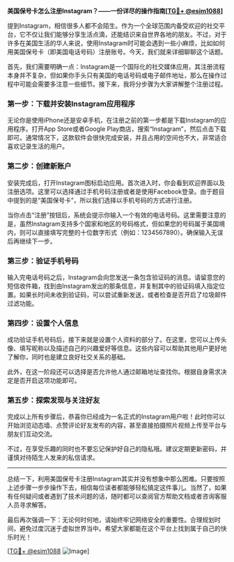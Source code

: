 **美国保号卡怎么注册Instagram？——一份详尽的操作指南[[TG💪+ @esim1088](https://t.me/s/esim1088)]**

提到Instagram，相信很多人都不会陌生。作为一个全球范围内备受欢迎的社交平台，它不仅让我们能够分享生活点滴，还能结识来自世界各地的朋友。不过，对于许多在美国生活的华人来说，使用Instagram时可能会遇到一些小麻烦，比如如何用美国保号卡（即美国电话号码）注册账号。今天，我们就来详细聊聊这个话题。

首先，我们需要明确一点：Instagram是一个国际化的社交媒体应用，其注册流程本身并不复杂，但如果你手头只有美国的电话号码或电子邮件地址，那么在操作过程中可能会需要多注意一些细节。接下来，我将分步骤为大家讲解整个注册过程。

### 第一步：下载并安装Instagram应用程序

无论你是使用iPhone还是安卓手机，在注册之前的第一步都是下载Instagram的应用程序。打开App Store或者Google Play商店，搜索“Instagram”，然后点击下载即可。通常情况下，这款软件会很快完成安装，并且占用的空间也不大，非常适合喜欢记录生活的用户。

### 第二步：创建新账户

安装完成后，打开Instagram图标启动应用。首次进入时，你会看到欢迎界面以及注册选项。这里可以选择通过手机号码注册或者是使用Facebook登录。由于题目中提到的是“美国保号卡”，所以我们选择以手机号码的方式进行注册。

当你点击“注册”按钮后，系统会提示你输入一个有效的电话号码。这里需要注意的是，虽然Instagram支持多个国家和地区的号码格式，但如果您的号码属于美国境内，则可以直接填写完整的十位数字形式（例如：1234567890）。确保输入无误后再继续下一步。

### 第三步：验证手机号码

输入完电话号码之后，Instagram会向您发送一条包含验证码的消息。请留意您的短信收件箱，找到由Instagram发出的那条信息，并复制其中的验证码填入指定位置。如果长时间未收到验证码，可以尝试重新发送，或者检查是否开启了垃圾邮件过滤功能。

### 第四步：设置个人信息

成功验证手机号码后，接下来就是设置个人资料的部分了。在这里，您可以上传头像、填写昵称以及描述自己的兴趣爱好等信息。这些内容可以帮助其他用户更好地了解你，同时也是建立良好社交关系的基础。

此外，在这一阶段还可以选择是否允许他人通过邮箱地址查找你。根据自身需求决定是否开启这项功能即可。

### 第五步：探索发现与关注好友

完成以上所有步骤后，恭喜你已经成为一名正式的Instagram用户啦！此时你可以开始浏览动态墙、点赞评论好友发布的内容，甚至直接拍摄照片视频上传至平台与朋友们互动交流。

不过，在享受乐趣的同时也不要忘记保护好自己的隐私哦。建议定期更新密码，并谨慎对待陌生人发来的私信请求。

---

总结一下，利用美国保号卡注册Instagram其实并没有想象中那么困难。只要按照上述步骤一步步操作下去，相信每位读者都能够轻松搞定这件事儿。当然了，如果有任何疑问或者遇到了技术问题的话，随时都可以查阅官方帮助文档或者咨询客服人员寻求解答。

最后再次强调一下：无论何时何地，请始终牢记网络安全的重要性。合理规划时间，避免过度沉迷于虚拟世界当中。希望大家都能在这个平台上找到属于自己的快乐时光！

[[TG💪+ @esim1088](https://t.me/s/esim1088) ![Image](https://i.postimg.cc/4NQfJmqS/Snipaste-2025-05-13-00-14-12.png)]